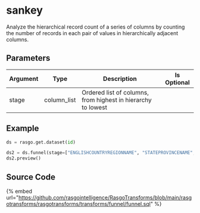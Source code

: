 

# sankey

Analyze the hierarchical record count of a series of columns by counting the number of records in each pair of values in hierarchically adjacent columns.

## Parameters

| Argument |    Type     |                         Description                          | Is Optional |
| -------- | ----------- | ------------------------------------------------------------ | ----------- |
| stage    | column_list | Ordered list of columns, from highest in hierarchy to lowest |             |


## Example

```python
ds = rasgo.get.dataset(id)

ds2 = ds.funnel(stage=["ENGLISHCOUNTRYREGIONNAME", "STATEPROVINCENAME", "CITY"])
ds2.preview()

```

## Source Code

{% embed url="https://github.com/rasgointelligence/RasgoTransforms/blob/main/rasgotransforms/rasgotransforms/transforms/funnel/funnel.sql" %}

